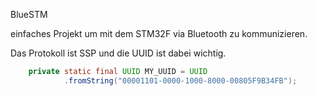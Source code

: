 BlueSTM

einfaches Projekt um mit dem STM32F via Bluetooth zu kommunizieren.

Das Protokoll ist SSP und die UUID ist dabei wichtig.

```java
    private static final UUID MY_UUID = UUID
            .fromString("00001101-0000-1000-8000-00805F9B34FB");
```
